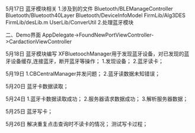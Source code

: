 5月17日
蓝牙模块相关
1.涉及到的文件
Bluetooth/BLEManageController
Bluetooth/Bluetooth40Layer
Bluetooth/DeviceInfoModel
FirmLib/Alg3DES
FirmLib/desLib.m
UserLib/ConverUtil
2.处理蓝牙模块

二、Demo界面
AppDelegate->FoundNewPortViewController->CardactionViewController

5月18日
蓝牙模块编写
XFBluetoochManager用于发现蓝牙设备，对已发现的蓝牙设备缓存,连接蓝牙，断开蓝牙等操作；
1.发现设备；
2.蓝牙读卡；

5月19日
1.CBCentralManager并发问题；
2.蓝牙读数据未知错误；

5月20日
蓝牙卡数据读取；

5月24日
1.蓝牙卡数据读取成功；
2.服务器请求数据成功；
3.解析服务器数据；

5月25日
蓝牙写卡；

5月26日
解决重复点击查询时不读卡的情况；
测试写卡过程；


